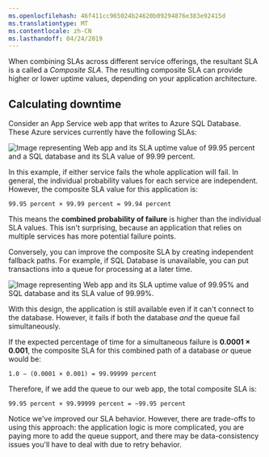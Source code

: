 ```yaml
---
ms.openlocfilehash: 46f411cc965024b24620b09294876e383e92415d
ms.translationtype: MT
ms.contentlocale: zh-CN
ms.lasthandoff: 04/24/2019
---
```

When combining SLAs across different service offerings, the resultant SLA is a called a *Composite SLA*. The resulting composite SLA can provide higher or lower uptime values, depending on your application architecture.

## <a name="calculating-downtime"></a>Calculating downtime 

Consider an App Service web app that writes to Azure SQL Database. These Azure services currently have the following SLAs:

![Image representing Web app and its SLA uptime value of 99.95 percent and a SQL database and its SLA value of 99.99 percent.](../media/7-sla-compositesla1.png)

In this example, if either service fails the whole application will fail. In general, the individual probability values for each service are independent. However, the composite SLA value for this application is: 

`99.95 percent × 99.99 percent = 99.94 percent`

This means the **combined probability of failure** is higher than the individual SLA values. This isn't surprising, because an application that relies on multiple services has more potential failure points.

Conversely, you can improve the composite SLA by creating independent fallback paths. For example, if SQL Database is unavailable, you can put transactions into a queue for processing at a later time.

![Image representing Web app and its SLA uptime value of 99.95% and SQL database and its SLA value of 99.99%.](../media/7-sla-compositesla2.png)

With this design, the application is still available even if it can't connect to the database. However, it fails if both the database _and_ the queue fail simultaneously. 

If the expected percentage of time for a simultaneous failure is **0.0001 × 0.001**, the composite SLA for this combined path of a database _or_ queue would be:

`1.0 − (0.0001 × 0.001) = 99.99999 percent`

Therefore, if we add the queue to our web app, the total composite SLA is:

`99.95 percent × 99.99999 percent = ~99.95 percent`

Notice we've improved our SLA behavior. However, there are trade-offs to using this approach: the application logic is more complicated, you are paying more to add the queue support, and there may be data-consistency issues you'll have to deal with due to retry behavior.
